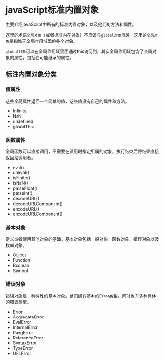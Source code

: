 # javaScript标准内置对象

主要介绍javaScript中所有的标准内置对象，以及他们的方法和属性。

这里的术语`全局对象`（或者标准内在对象）不应该与`global对象`混淆。这里的`全局对象`是指处于全局作用域里的多个对象。

`global对象`可以在全局作用域里面通过this访问到，其实全局作用域包含了全局对象的属性，包括它可能继承的属性。

## 标注内置对象分类

### 值属性

这些全局属性返回一个简单的值，这些值没有自己的属性和方法。

- Infinity
- NaN
- undefined
- gloablThis

### 函数属性

全局函数可以直接调用，不需要在调用时指定所属的对象，执行结束后将结果直接返回给调用者。

- eval()
- uneval()
- isFinite()
- isNaN()
- parseFloat()
- parseInt()
- decodeURL()
- decodeURLComponent()
- encodeURL()
- encodeURLComponent()

### 基本对象

定义或者使用其他对象的基础。基本对象包括一般对象，函数对象，错误对象以及枚举对象。

- Object
- Function
- Boolean
- Symbol

### 错误对象

错误对象是一种特殊的基本对象。他们拥有基本的Error类型，同时也有多种具体的错误类型。

- Error
- AggregateError
- EvalError
- InternalError
- RangError
- ReferenceError
- SyntaxError
- TypeError
- URLError

